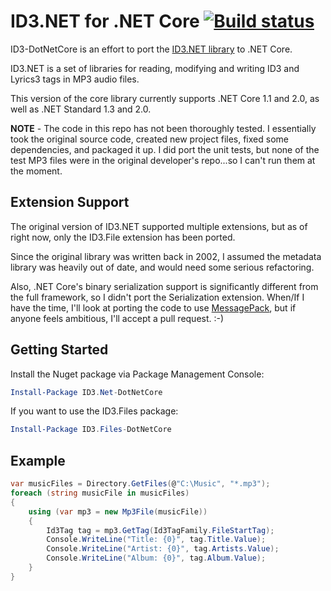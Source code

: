 # ID3.NET for .NET Core [![Build status](https://ci.appveyor.com/api/projects/status/4h6xnd2cvjpf93oe?svg=true)](https://ci.appveyor.com/project/jcoutch/id3-dotnetcore)


ID3-DotNetCore is an effort to port the [ID3.NET library](https://id3.codeplex.com/) to .NET Core.

ID3.NET is a set of libraries for reading, modifying and writing ID3 and Lyrics3 tags in MP3 audio files.

This version of the core library currently supports .NET Core 1.1 and 2.0, as well as .NET Standard 1.3 and 2.0.

**NOTE** - The code in this repo has not been thoroughly tested.  I essentially took the original source code, created new project files, fixed some dependencies, and packaged it up.  I did port the unit tests, but none of the test MP3 files were in the original developer's repo...so I can't run them at the moment.

## Extension Support

The original version of ID3.NET supported multiple extensions, but as of right now, only the ID3.File extension has been ported.

Since the original library was written back in 2002, I assumed the metadata library was heavily out of date, and would need some serious refactoring.

Also, .NET Core's binary serialization support is significantly different from the full framework, so I didn't port the Serialization extension.  When/If I have the time, I'll look at porting the code to use [MessagePack](https://github.com/neuecc/MessagePack-CSharp), but if anyone feels ambitious, I'll accept a pull request.  :-)

## Getting Started

Install the Nuget package via Package Management Console:
```powershell
Install-Package ID3.Net-DotNetCore
```

If you want to use the ID3.Files package:
```powershell
Install-Package ID3.Files-DotNetCore
```

## Example
```csharp
var musicFiles = Directory.GetFiles(@"C:\Music", "*.mp3");
foreach (string musicFile in musicFiles)
{
    using (var mp3 = new Mp3File(musicFile))
    {
        Id3Tag tag = mp3.GetTag(Id3TagFamily.FileStartTag);
        Console.WriteLine("Title: {0}", tag.Title.Value);
        Console.WriteLine("Artist: {0}", tag.Artists.Value);
        Console.WriteLine("Album: {0}", tag.Album.Value);
    }
}
```
